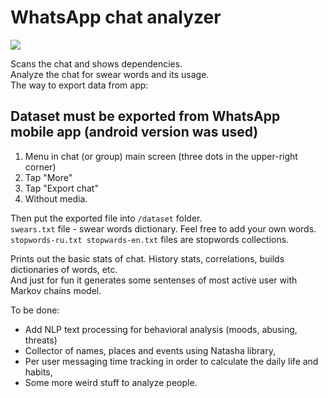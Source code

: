 # WhatsApp chat analyzer
![](/images/whatsapp.png)

Scans the chat and shows dependencies.   
Analyze the chat for swear words and its usage.   
The way to export data from app:

## Dataset must be exported from WhatsApp mobile app (android version was used)

1. Menu in chat (or group) main screen (three dots in the upper-right corner)
2. Tap "More"
3. Tap "Export chat"
4. Without media.

Then put the exported file into `/dataset` folder.   
`swears.txt` file - swear words dictionary. Feel free to add your own words.   
`stopwords-ru.txt stopwards-en.txt` files are stopwords collections.

Prints out the basic stats of chat. History stats, correlations, builds dictionaries of words, etc.   
And just for fun it generates some sentenses of most active user with Markov chains model.

To be done:   
- Add NLP text processing for behavioral analysis (moods, abusing, threats)   
- Collector of names, places and events using Natasha library,   
- Per user messaging time tracking in order to calculate the daily life and habits,   
- Some more weird stuff to analyze people.
